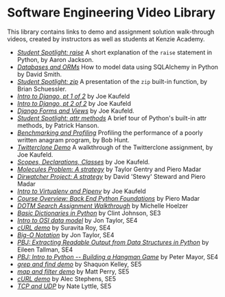 # Software Engineering Video Library

This library contains links to demo and assignment solution walk-through videos, created by instructors as well as students at Kenzie Academy.

- [*Student Spotlight: raise*](https://s3.us-east-2.amazonaws.com/videos.kenzie.academy/Software+Engineering+-+Python/2018-11-7+--+demo+python+raise+exception.mp4) A short explanation of the `raise` statement in Python, by Aaron Jackson.
- [*Databases and ORMs*](https://s3.us-east-2.amazonaws.com/videos.kenzie.academy/Software+Engineering+-+Python/11-7-2018+--+databases+and+orms.mp4) How to model data using SQLAlchemy in Python by David Smith.
- [*Student Spotlight: zip*](https://s3.us-east-2.amazonaws.com/videos.kenzie.academy/Software+Engineering+-+Python/2018-11-13+demo-python-zip.mp4) A presentation of the `zip` built-in function, by Brian Schuessler.
- [*Intro to Django, pt 1 of 2*](https://s3.us-east-2.amazonaws.com/videos.kenzie.academy/Software+Engineering+-+Python/11-12-2018+--+Introduction+to+Django+Part+One.mp4) by Joe Kaufeld
- [*Intro to Django, pt 2 of 2*](https://s3.us-east-2.amazonaws.com/videos.kenzie.academy/Software+Engineering+-+Python/11-12-2018+--+Introduction+to+Django+Part+Two.mp4) by Joe Kaufeld
- [*Django Forms and Views*](https://s3.us-east-2.amazonaws.com/videos.kenzie.academy/Software+Engineering+-+Python/2018-11-26+--+Django+Forms+and+Views.mp4) by Joe Kaufeld.
- [*Student Spotlight: attr methods*](https://s3.us-east-2.amazonaws.com/videos.kenzie.academy/Software+Engineering+-+Python/2018-12-04+--+demo_python_attr_methods.mp4) A brief tour of Python's built-in attr methods, by Patrick Hanson.
- [*Benchmarking and Profiling*](https://s3.us-east-2.amazonaws.com/videos.kenzie.academy/Software+Engineering+-+Python/2018-12-05+--+demo_benchmarking.mp4) Profiling the performance of a poorly written anagram program, by Bob Hunt.
- [*Twitterclone Demo*](https://s3.us-east-2.amazonaws.com/videos.kenzie.academy/Software+Engineering+-+Python/2018-12-05+--+demo_benchmarking.mp4) A walkthrough of the Twitterclone assignment, by Joe Kaufeld.
- [*Scopes, Declarations, Classes*](https://s3.us-east-2.amazonaws.com/videos.kenzie.academy/Software+Engineering+-+Python/2018-10-15+--+Scope+Issues%2C+Declaration%2C+and+Classes.m4v) by Joe Kaufeld.
- [*Molecules Problem: A strategy*](https://s3.us-east-2.amazonaws.com/videos.kenzie.academy/Software+Engineering+-+Python/2019-01-04+--+Molecules-Strategy.mp4) by Taylor Gentry and Piero Madar
- [*Dirwatcher Project: A strategy*](https://s3.us-east-2.amazonaws.com/videos.kenzie.academy/Software+Engineering+-+Python/2019-01-15+--+Dirwatcher-Strategy.mp4) by David 'Stewy' Steward and Piero Madar
- [*Intro to Virtualenv and Pipenv*](https://s3.us-east-2.amazonaws.com/videos.kenzie.academy/Software+Engineering+-+Python/2019-1-22+--+Virtualenvs+and+pipenv.mp4) by Joe Kaufeld
- [*Course Overview: Back End Python Foundations*](https://s3.us-east-2.amazonaws.com/videos.kenzie.academy/Software+Engineering+-+Python/2019-01-23+--+Python+Foundations+Overview.mp4) by Piero Madar
- [*DOTM Search Assignment Walkthrough*](https://s3.us-east-2.amazonaws.com/videos.kenzie.academy/Software+Engineering+-+Python/2019-02-21+--+demo+dotm+search.mp4) by Michelle Hoelzer
- [*Basic Dictionaries in Python*](https://s3.us-east-2.amazonaws.com/videos.kenzie.academy/Software+Engineering+-+Python/2019-03-28+--+Basic+Dictionaries+in+Python+by+Clint+Johnson+(SE4).mp4) by Clint Johnson, SE3
- [*Intro to OSI data model*](https://s3.us-east-2.amazonaws.com/videos.kenzie.academy/Software+Engineering+-+Python/2019-05-20+--+The+OSI+Model.mp4) by Jon Taylor, SE4
- [*cURL demo*](https://s3.us-east-2.amazonaws.com/videos.kenzie.academy/Software+Engineering+-+Python/2019-06-25+cURL+demo+(Suravita+Roy+-+SE4).mp4) by Suravita Roy, SE4
- [*Big-O Notation*](https://s3.us-east-2.amazonaws.com/videos.kenzie.academy/Software+Engineering+-+Python/2019-07-02+Big-O+Notation+(Jon+Taylor+-+SE4).mp4) by Jon Taylor, SE4
- [*PBJ: Extracting Readable Output from Data Structures in Python*](https://www.youtube.com/watch?v=kGqRnbkQHWc) by Eileen Tallman, SE4
- [*PBJ: Intro to Python -- Building a Hangman Game*](https://www.youtube.com/watch?v=R-Hi9ihBfOM) by Peter Mayor, SE4
- [*grep and find demo*](https://s3.us-east-2.amazonaws.com/videos.kenzie.academy/Software+Engineering+-+Python/2019-08-09+grep+and+find+demo+(Shaquon+Kelley+-+SE5).mp4) by Shaquon Kelley, SE5
- [*map and filter demo*](https://s3.us-east-2.amazonaws.com/videos.kenzie.academy/Software+Engineering+-+Python/2019-8-13+map+and+filter+(Matt+Perry+-+SE5).mp4) by Matt Perry, SE5
- [*cURL demo*](https://s3.us-east-2.amazonaws.com/videos.kenzie.academy/Software+Engineering+-+Python/2019-08-15+--+curl+demo+(Alec+Stephens+SE5)) by Alec Stephens, SE5
- [*TCP and UDP*](https://s3.us-east-2.amazonaws.com/videos.kenzie.academy/Software+Engineering+-+Python/2019-8-20+--+TCP+and+UDP+(Nate+Lyttle+SE5).mp4) by Nate Lyttle, SE5
